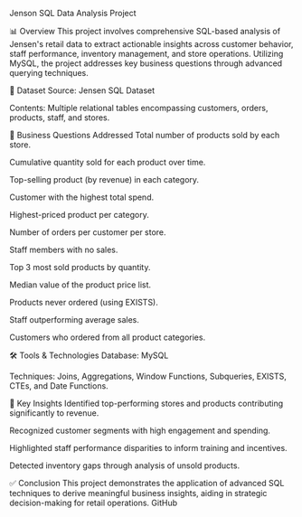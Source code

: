 Jenson SQL Data Analysis Project

📊 Overview This project involves comprehensive SQL-based analysis of Jensen's retail data to extract actionable insights across customer behavior, staff performance, inventory management, and store operations. Utilizing MySQL, the project addresses key business questions through advanced querying techniques.

📁 Dataset Source: Jensen SQL Dataset

Contents: Multiple relational tables encompassing customers, orders, products, staff, and stores.

🧠 Business Questions Addressed Total number of products sold by each store.

Cumulative quantity sold for each product over time.

Top-selling product (by revenue) in each category.

Customer with the highest total spend.

Highest-priced product per category.

Number of orders per customer per store.

Staff members with no sales.

Top 3 most sold products by quantity.

Median value of the product price list.

Products never ordered (using EXISTS).

Staff outperforming average sales.

Customers who ordered from all product categories.

🛠️ Tools & Technologies Database: MySQL

Techniques: Joins, Aggregations, Window Functions, Subqueries, EXISTS, CTEs, and Date Functions.

📌 Key Insights Identified top-performing stores and products contributing significantly to revenue.

Recognized customer segments with high engagement and spending.

Highlighted staff performance disparities to inform training and incentives.

Detected inventory gaps through analysis of unsold products.

✅ Conclusion This project demonstrates the application of advanced SQL techniques to derive meaningful business insights, aiding in strategic decision-making for retail operations. GitHub
